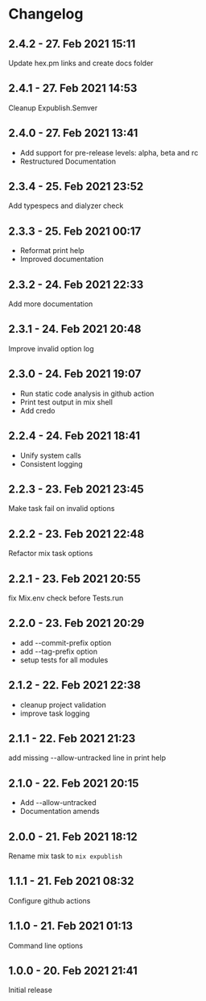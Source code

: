 # Changelog

<!-- %% CHANGELOG_ENTRIES %% -->

## 2.4.2 - 27. Feb 2021 15:11

Update hex.pm links and create docs folder


## 2.4.1 - 27. Feb 2021 14:53

Cleanup Expublish.Semver


## 2.4.0 - 27. Feb 2021 13:41

- Add support for pre-release levels: alpha, beta and rc
- Restructured Documentation


## 2.3.4 - 25. Feb 2021 23:52

Add typespecs and dialyzer check


## 2.3.3 - 25. Feb 2021 00:17

- Reformat print help
- Improved documentation


## 2.3.2 - 24. Feb 2021 22:33

Add more documentation


## 2.3.1 - 24. Feb 2021 20:48

Improve invalid option log


## 2.3.0 - 24. Feb 2021 19:07

- Run static code analysis in github action
- Print test output in mix shell
- Add credo


## 2.2.4 - 24. Feb 2021 18:41

- Unify system calls
- Consistent logging


## 2.2.3 - 23. Feb 2021 23:45

Make task fail on invalid options


## 2.2.2 - 23. Feb 2021 22:48

Refactor mix task options


## 2.2.1 - 23. Feb 2021 20:55

fix Mix.env check before Tests.run


## 2.2.0 - 23. Feb 2021 20:29

- add --commit-prefix option
- add --tag-prefix option
- setup tests for all modules


## 2.1.2 - 22. Feb 2021 22:38

- cleanup project validation
- improve task logging


## 2.1.1 - 22. Feb 2021 21:23

add missing --allow-untracked line in print help


## 2.1.0 - 22. Feb 2021 20:15

- Add --allow-untracked
- Documentation amends


## 2.0.0 - 21. Feb 2021 18:12

Rename mix task to `mix expublish`


## 1.1.1 - 21. Feb 2021 08:32

Configure github actions


## 1.1.0 - 21. Feb 2021 01:13

Command line options


## 1.0.0 - 20. Feb 2021 21:41

Initial release


